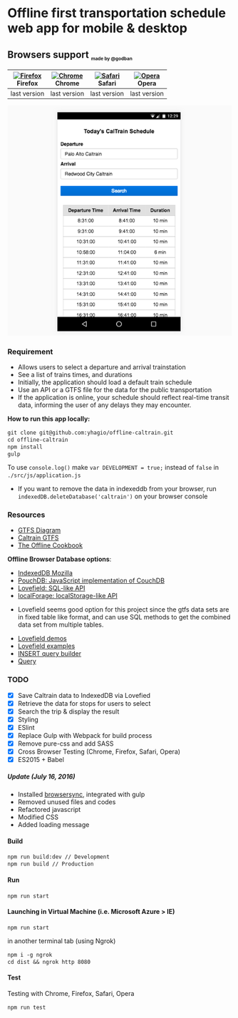# Offline first transportation schedule web app for mobile & desktop

## Browsers support <sub><sup><sub><sub>made by @godban</sub></sub></sup></sub>

| [<img src="https://raw.githubusercontent.com/godban/browsers-support-badges/master/src/images/firefox.png" alt="Firefox" width="16px" height="16px" />](http://godban.github.io/browsers-support-badges/)</br>Firefox | [<img src="https://raw.githubusercontent.com/godban/browsers-support-badges/master/src/images/chrome.png" alt="Chrome" width="16px" height="16px" />](http://godban.github.io/browsers-support-badges/)</br>Chrome | [<img src="https://raw.githubusercontent.com/godban/browsers-support-badges/master/src/images/safari.png" alt="Safari" width="16px" height="16px" />](http://godban.github.io/browsers-support-badges/)</br>Safari | [<img src="https://raw.githubusercontent.com/godban/browsers-support-badges/master/src/images/opera.png" alt="Opera" width="16px" height="16px" />](http://godban.github.io/browsers-support-badges/)</br>Opera |
| --------- | --------- | --------- | --------- |
| last version| last version| last version| last version


![Screenshot](/screenshot.png)

### Requirement
- Allows users to select a departure and arrival trainstation
- See a list of trains times, and durations
- Initially, the application should load a default train schedule
- Use an API or a GTFS file for the data for the public transportation
- If the application is online, your schedule should reflect real-time transit data, informing the user of any delays they may encounter.

**How to run this app locally:**
```
git clone git@github.com:yhagio/offline-caltrain.git
cd offline-caltrain
npm install
gulp
```
To use `console.log()` make 
`var DEVELOPMENT = true;` instead of `false` in `./src/js/application.js`


- If you want to remove the data in indexeddb from your browser, run `indexedDB.deleteDatabase('caltrain')` on your browser console

### Resources
- [GTFS Diagram](https://upload.wikimedia.org/wikipedia/commons/2/28/GTFS_class_diagram.svg)
- [Caltrain GTFS](http://www.caltrain.com/developer.html)
- [The Offline Cookbook](https://jakearchibald.com/2014/offline-cookbook/)

**Offline Browser Database options**:
- [IndexedDB Mozilla](https://developer.mozilla.org/en-US/docs/Web/API/IndexedDB_API/Using_IndexedDB)
- [PouchDB: JavaScript implementation of CouchDB](https://pouchdb.com/)
- [Lovefield: SQL-like API](https://google.github.io/lovefield/)
- [localForage: localStorage-like API](https://mozilla.github.io/localForage/)

* Lovefield seems good option for this project since the gtfs data sets are in fixed table like format, and can use SQL methods to get the combined data set from multiple tables.

- [Lovefield demos](https://github.com/google/lovefield/tree/master/demos)
- [Lovefield examples](https://github.com/google/lovefield/tree/master/docs/spec)
- [INSERT query builder](https://github.com/google/lovefield/blob/master/docs/spec/04_query.md#42-insert-query-builder)
- [Query](https://github.com/google/lovefield/blob/master/docs/spec/04_query.md#4-query)

### TODO
- [X] Save Caltrain data to IndexedDB via Lovefied
- [X] Retrieve the data for stops for users to select
- [X] Search the trip & display the result
- [X] Styling
- [X] ESlint
- [X] Replace Gulp with Webpack for build process
- [X] Remove pure-css and add SASS 
- [X] Cross Browser Testing (Chrome, Firefox, Safari, Opera)
- [X] ES2015 + Babel

##### Update (July 16, 2016)
- Installed [browsersync](https://www.browsersync.io/), integrated with gulp
- Removed unused files and codes
- Refactored javascript
- Modified CSS
- Added loading message

#### Build
```
npm run build:dev // Development
npm run build // Production
```

#### Run 
```
npm run start
```

#### Launching in Virtual Machine (i.e. Microsoft Azure > IE)
```
npm run start
```
in another terminal tab  (using Ngrok)
```
npm i -g ngrok
cd dist && ngrok http 8080
```

#### Test 
Testing with Chrome, Firefox, Safari, Opera
```
npm run test
```